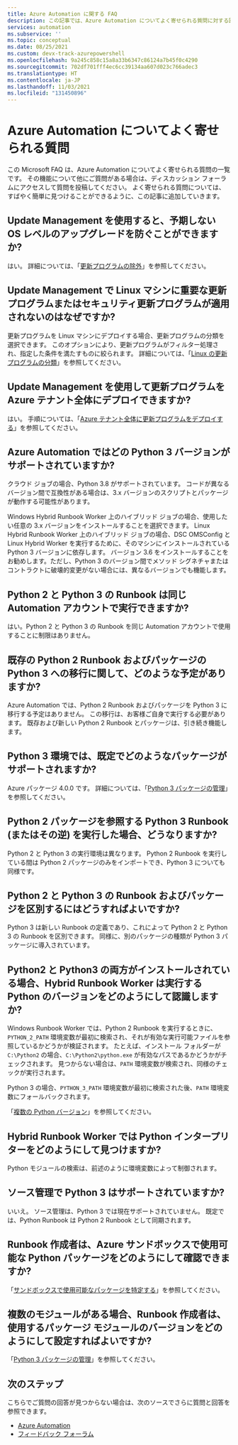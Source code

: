 ```yaml
---
title: Azure Automation に関する FAQ
description: この記事では、Azure Automation についてよく寄せられる質問に対する回答を提供します。
services: automation
ms.subservice: ''
ms.topic: conceptual
ms.date: 08/25/2021
ms.custom: devx-track-azurepowershell
ms.openlocfilehash: 9a245c858c15a8a33b6347c86124a7b45f0c4290
ms.sourcegitcommit: 702df701fff4ec6cc39134aa607d023c766adec3
ms.translationtype: HT
ms.contentlocale: ja-JP
ms.lasthandoff: 11/03/2021
ms.locfileid: "131450896"
---
```

# <a name="azure-automation-frequently-asked-questions"></a>Azure Automation についてよく寄せられる質問

この Microsoft FAQ は、Azure Automation についてよく寄せられる質問の一覧です。 その機能について他にご質問がある場合は、ディスカッション フォーラムにアクセスして質問を投稿してください。 よく寄せられる質問については、すばやく簡単に見つけることができるように、この記事に追加していきます。

## <a name="can-update-management-prevent-unexpected-os-level-upgrades"></a>Update Management を使用すると、予期しない OS レベルのアップグレードを防ぐことができますか?

はい。 詳細については、「[更新プログラムの除外](./update-management/manage-updates-for-vm.md#exclude-updates)」を参照してください。

## <a name="why-arent-criticalsecurity-updates-applied-to-a-linux-machine-with-update-management"></a>Update Management で Linux マシンに重要な更新プログラムまたはセキュリティ更新プログラムが適用されないのはなぜですか?

更新プログラムを Linux マシンにデプロイする場合、更新プログラムの分類を選択できます。 このオプションにより、更新プログラムがフィルター処理され、指定した条件を満たすものに絞られます。 詳細については、「[Linux の更新プログラムの分類](./update-management/manage-updates-for-vm.md#linux-update-classifications)」を参照してください。

## <a name="can-update-management-deploy-updates-across-azure-tenants"></a>Update Management を使用して更新プログラムを Azure テナント全体にデプロイできますか?

はい。 手順については、「[Azure テナント全体に更新プログラムをデプロイする](./update-management/deploy-updates.md#deploy-updates-across-azure-tenants)」を参照してください。

## <a name="which-python-3-version-is-supported-in-azure-automation"></a>Azure Automation ではどの Python 3 バージョンがサポートされていますか?

クラウド ジョブの場合、Python 3.8 がサポートされています。 コードが異なるバージョン間で互換性がある場合は、3.x バージョンのスクリプトとパッケージが動作する可能性があります。

Windows Hybrid Runbook Worker 上のハイブリッド ジョブの場合、使用したい任意の 3.x バージョンをインストールすることを選択できます。 Linux Hybrid Runbook Worker 上のハイブリッド ジョブの場合、DSC OMSConfig と Linux Hybrid Worker を実行するために、そのマシンにインストールされている Python 3 バージョンに依存します。 バージョン 3.6 をインストールすることをお勧めします。ただし、Python 3 のバージョン間でメソッド シグネチャまたはコントラクトに破壊的変更がない場合には、異なるバージョンでも機能します。

## <a name="can-python-2-and-python-3-runbooks-run-in-same-automation-account"></a>Python 2 と Python 3 の Runbook は同じ Automation アカウントで実行できますか?

はい。Python 2 と Python 3 の Runbook を同じ Automation アカウントで使用することに制限はありません。  

## <a name="what-is-the-plan-for-migrating-existing-python-2-runbooks-and-packages-to-python-3"></a>既存の Python 2 Runbook およびパッケージの Python 3 への移行に関して、どのような予定がありますか?

Azure Automation では、Python 2 Runbook およびパッケージを Python 3 に移行する予定はありません。 この移行は、お客様ご自身で実行する必要があります。 既存および新しい Python 2 Runbook とパッケージは、引き続き機能します。

## <a name="what-packages-are-supported-by-default-in-python-3-environment"></a>Python 3 環境では、既定でどのようなパッケージがサポートされますか?

Azure パッケージ 4.0.0 です。 詳細については、「[Python 3 パッケージの管理](python-3-packages.md)」を参照してください。

## <a name="what-if-i-run-a-python-3-runbook-that-references-a-python-2-package-or-the-other-way-around"></a>Python 2 パッケージを参照する Python 3 Runbook (またはその逆) を実行した場合、どうなりますか?

Python 2 と Python 3 の実行環境は異なります。 Python 2 Runbook を実行している間は Python 2 パッケージのみをインポートでき、Python 3 についても同様です。

## <a name="how-do-i-differentiate-between-python-2-and-python-3-runbooks-and-packages"></a>Python 2 と Python 3 の Runbook およびパッケージを区別するにはどうすればよいですか?

Python 3 は新しい Runbook の定義であり、これによって Python 2 と Python 3 の Runbook を区別できます。 同様に、別のパッケージの種類が Python 3 パッケージに導入されています。

## <a name="how-does-a-hybrid-runbook-worker-know-which-version-of-python-to-run-when-both-python2-and-python3-are-installed"></a>Python2 と Python3 の両方がインストールされている場合、Hybrid Runbook Worker は実行する Python のバージョンをどのようにして認識しますか?

Windows Runbook Worker では、Python 2 Runbook を実行するときに、`PYTHON_2_PATH` 環境変数が最初に検索され、それが有効な実行可能ファイルを参照しているかどうかが検証されます。 たとえば、インストール フォルダーが `C:\Python2` の場合、`C:\Python2\python.exe` が有効なパスであるかどうかがチェックされます。 見つからない場合は、`PATH` 環境変数が検索され、同様のチェックが実行されます。

Python 3 の場合、`PYTHON_3_PATH` 環境変数が最初に検索された後、`PATH` 環境変数にフォールバックされます。

「[複数の Python バージョン](automation-runbook-types.md#multiple-python-versions)」を参照してください。

## <a name="how-does-a-hybrid-runbook-worker-locate-the-python-interpreter"></a>Hybrid Runbook Worker では Python インタープリターをどのようにして見つけますか?

Python モジュールの検索は、前述のように環境変数によって制御されます。

## <a name="is-python-3-supported-in-source-control"></a>ソース管理で Python 3 はサポートされていますか?

いいえ。 ソース管理は、Python 3 では現在サポートされていません。 既定では、Python Runbook は Python 2 Runbook として同期されます。

## <a name="how-can-a-runbook-author-know-what-python-packages-are-available-in-an-azure-sandbox"></a>Runbook 作成者は、Azure サンドボックスで使用可能な Python パッケージをどのようにして確認できますか?

「[サンドボックスで使用可能なパッケージを特定する](python-3-packages.md#identify-available-packages-in-sandbox)」を参照してください。

## <a name="how-can-a-runbook-author-set-which-version-of-a-package-module-to-be-used-if-there-are-multiple-modules"></a>複数のモジュールがある場合、Runbook 作成者は、使用するパッケージ モジュールのバージョンをどのようにして設定すればよいですか?

「[Python 3 パッケージの管理](python-3-packages.md)」を参照してください。

## <a name="next-steps"></a>次のステップ

こちらでご質問の回答が見つからない場合は、次のソースでさらに質問と回答を参照できます。

- [Azure Automation](/answers/topics/azure-automation.html)
- [フィードバック フォーラム](https://feedback.azure.com/d365community/forum/721a322e-bd25-ec11-b6e6-000d3a4f0f1c)
